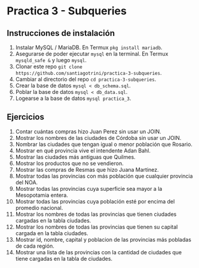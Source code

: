 # Practica 3 - Subqueries

## Instrucciones de instalación

1. Instalar MySQL / MariaDB. En Termux `pkg install mariadb`.
2. Asegurarse de poder ejecutar `mysql` en la terminal. En Termux `mysqld_safe &` y luego `mysql`.
3. Clonar este repo `git clone https://github.com/santiagotrini/practica-3-subqueries`.
4. Cambiar al directorio del repo `cd practica-3-subqueries`.
5. Crear la base de datos `mysql < db_schema.sql`.
6. Poblar la base de datos `mysql < db_data.sql`.
7. Logearse a la base de datos `mysql practica_3`.

## Ejercicios

1. Contar cuántas compras hizo Juan Perez sin usar un JOIN.
2. Mostrar los nombres de las ciudades de Córdoba sin usar un JOIN.
3. Nombrar las ciudades que tengan igual o menor población que Rosario.
4. Mostrar en qué provincia vive el intendente Adan Bahl.
5. Mostrar las ciudades más antiguas que Quilmes.
6. Mostrar los productos que no se vendieron.
7. Mostrar las compras de Resmas que hizo Juana Martinez.
8. Mostrar todas las provincias con más población que cualquier provincia del NOA.
9. Mostrar todas las provincias cuya superficie sea mayor a la Mesopotamia entera.
10. Mostrar todas las provincias cuya población esté por encima del promedio nacional.
11. Mostrar los nombres de todas las provincias que tienen ciudades cargadas en la tabla ciudades.
12. Mostrar los nombres de todas las provincias que tienen su capital cargada en la tabla ciudades.
13. Mostrar id, nombre, capital y poblacion de las provincias más pobladas de cada región.
14. Mostrar una lista de las provincias con la cantidad de ciudades que tiene cargadas en la tabla de ciudades.
